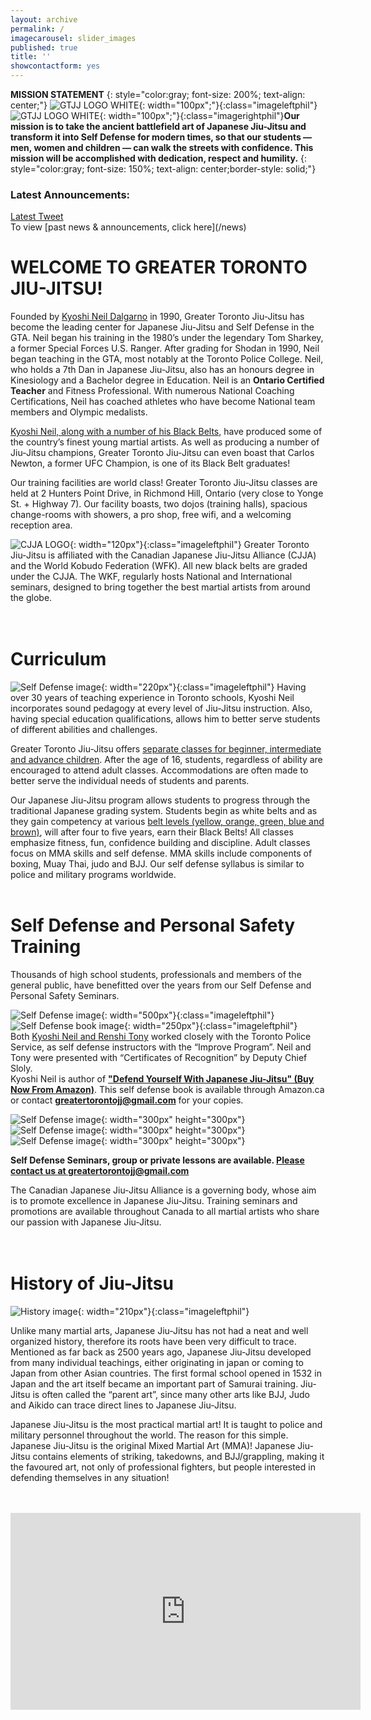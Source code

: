 ```yaml
---
layout: archive
permalink: /
imagecarousel: slider_images
published: true
title: ''
showcontactform: yes
---
```



<strong>**MISSION STATEMENT**</strong>
{: style="color:gray; font-size: 200%; text-align: center;"}
![GTJJ LOGO WHITE](images/GTJJlogowhite.jpg){: width="100px";"}{:class="imageleftphil"}![GTJJ LOGO WHITE](images/GTJJlogowhite.jpg){: width="100px";"}{:class="imagerightphil"}**Our mission is to take the ancient battlefield art of Japanese Jiu-Jitsu and transform it into Self Defense for modern times, so that our students — men, women and children — can walk the streets with confidence. This mission will be accomplished with dedication, respect and humility.**
{: style="color:gray; font-size: 150%; text-align: center;border-style: solid;"}

### Latest Announcements:
<div>
<a class="twitter-timeline" data-width="1000" data-tweet-limit="1" href="https://twitter.com/gtjjnews?ref_src=twsrc%5Etfw">Latest Tweet</a>
<script async="" src="https://platform.twitter.com/widgets.js" charset="utf-8"></script>
</div>
To view [past news & announcements, click here](/news)


# WELCOME TO GREATER TORONTO JIU-JITSU!
Founded by [Kyoshi Neil Dalgarno](/Instructors) in 1990, Greater Toronto Jiu-Jitsu has become the leading center for Japanese Jiu-Jitsu and Self Defense in the GTA. Neil began his training in the 1980’s under the legendary Tom Sharkey, a former Special Forces U.S. Ranger. After grading for Shodan in 1990, Neil began teaching in the GTA, most notably at the Toronto Police College. Neil, who holds a 7th Dan in Japanese Jiu-Jitsu, also has an honours degree in Kinesiology and a Bachelor degree in Education. Neil is an **Ontario Certified Teacher** and Fitness Professional. With numerous National Coaching Certifications, Neil has coached athletes who have become National team members and Olympic medalists.

[Kyoshi Neil, along with a number of his Black Belts](/Instructors), have produced some of the country’s finest young martial artists. As well as producing a number of Jiu-Jitsu champions, Greater Toronto Jiu-Jitsu can even boast that Carlos Newton, a former UFC Champion, is one of its Black Belt graduates!

Our training facilities are world class! Greater Toronto Jiu-Jitsu classes are held at 2 Hunters Point Drive, in Richmond Hill, Ontario (very close to Yonge St. + Highway 7). Our facility boasts, two dojos (training halls), spacious change-rooms with showers, a pro shop, free wifi, and a welcoming reception area.


![CJJA LOGO](images/CJJAlogo.jpg){: width="120px"}{:class="imageleftphil"}
Greater Toronto Jiu-Jitsu is affiliated with the Canadian Japanese Jiu-Jitsu Alliance (CJJA) and the World Kobudo Federation (WFK). All new black belts are graded under the CJJA. The WKF, regularly hosts National and International seminars, designed to bring together the best martial artists from around the globe.
<br><br><br>


# Curriculum
![Self Defense image](/images/trophystudent.jpg){: width="220px"}{:class="imageleftphil"}
Having over 30 years of teaching experience in Toronto schools, Kyoshi Neil incorporates sound pedagogy at every level of Jiu-Jitsu instruction. Also, having special education qualifications, allows him to better serve students of different abilities and challenges.

Greater Toronto Jiu-Jitsu offers [separate classes for beginner, intermediate and advance children](/Schedule). After the age of 16, students, regardless of ability are encouraged to attend adult classes. Accommodations are often made to better serve the individual needs of students and parents.

Our Japanese Jiu-Jitsu program allows students to progress through the traditional Japanese grading system. Students begin as white belts and as they gain competency at various [belt levels (yellow, orange, green, blue and brown)](/Syllabus), will after four to five years, earn their Black Belts! All classes emphasize fitness, fun, confidence building and discipline. Adult classes focus on MMA skills and self defense. MMA skills include components of boxing, Muay Thai, judo and BJJ. Our self defense syllabus is similar to police and military programs worldwide.
<br>
<br>

# Self Defense and Personal Safety Training


Thousands of high school students, professionals and members of the general public, have benefitted over the years from our Self Defense and Personal Safety Seminars.

![Self Defense image](/images/slefdefence.jpg){: width="500px"}{:class="imageleftphil"}![Self Defense book image](/images/Promo_Cover.jpg){: width="250px"}{:class="imageleftphil"}<br>
Both [Kyoshi Neil and Renshi Tony](/Instructors) worked closely with the Toronto Police Service, as self defense instructors with the “Improve Program”. Neil and Tony were presented with “Certificates of Recognition” by Deputy Chief Sloly.
<br>
Kyoshi Neil is author of **["Defend Yourself With Japanese Jiu-Jitsu" (Buy Now From Amazon)](https://www.amazon.ca/dp/0228801060/ref=cm_sw_r_cp_apa_i_HjqUCb0PM39YQ)**. This self defense book is available through Amazon.ca or contact **greatertorontojj@gmail.com** for your copies.
<br>


![Self Defense image](/images/selfdefence1.jpg){: width="300px" height="300px"}     ![Self Defense image](/images/Selfdefence3.jpg){: width="300px" height="300px"}     ![Self Defense image](/images/selfdefence2.jpg){: width="300px" height="300px"}


**Self Defense Seminars, group or private lessons are available. [Please contact us at greatertorontojj@gmail.com](/contact)**

The Canadian Japanese Jiu-Jitsu Alliance is a governing body, whose aim is to promote excellence in Japanese Jiu-Jitsu. Training seminars and promotions are available throughout Canada to all martial artists who share our passion with Japanese Jiu-Jitsu.
<br>
<br>
<br>

# History of Jiu-Jitsu
![History image](/images/Samurai.png){: width="210px"}{:class="imageleftphil"}

Unlike many martial arts, Japanese Jiu-Jitsu has not had a neat and well organized history, therefore its roots have been very difficult to trace. Mentioned as far back as 2500 years ago, Japanese Jiu-Jitsu developed from many individual teachings, either originating in japan or coming to Japan from other Asian countries. The first formal school opened in 1532 in Japan and the art itself became an important part of Samurai training. Jiu-Jitsu is often called the “parent art”, since many other arts like BJJ, Judo and Aikido can trace direct lines to Japanese Jiu-Jitsu.

Japanese Jiu-Jitsu is the most practical martial art! It is taught to police and military personnel throughout the world. The reason for this simple. Japanese Jiu-Jitsu is the original Mixed Martial Art (MMA)!
Japanese Jiu-Jitsu contains elements of striking, takedowns, and BJJ/grappling, making it the favoured art, not only of professional fighters, but people interested in defending themselves in any situation!

<br>
<br>
<iframe width="560" height="315" src="https://www.youtube.com/embed/39MV6JOP4XI" frameborder="0"></iframe>

<br>
<br>
<br>
<br>
<br>
